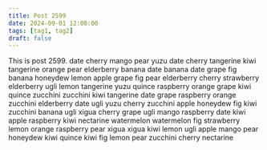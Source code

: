 ```yaml
---
title: Post 2599
date: 2024-09-01 12:00:00
tags: [tag1, tag2]
draft: false
---
```

This is post 2599.
date
cherry
mango
pear
yuzu
date
cherry
tangerine
kiwi
tangerine
orange
pear
elderberry
banana
date
banana
date
grape
fig
banana
honeydew
lemon
apple
grape
fig
pear
elderberry
cherry
strawberry
elderberry
ugli
lemon
tangerine
yuzu
quince
raspberry
orange
grape
kiwi
quince
zucchini
zucchini
kiwi
tangerine
date
grape
raspberry
orange
zucchini
elderberry
date
ugli
yuzu
cherry
zucchini
apple
honeydew
fig
kiwi
zucchini
banana
ugli
xigua
cherry
grape
ugli
mango
raspberry
date
kiwi
apple
raspberry
kiwi
nectarine
watermelon
watermelon
fig
strawberry
lemon
orange
raspberry
pear
xigua
xigua
kiwi
lemon
ugli
apple
mango
pear
honeydew
kiwi
quince
kiwi
fig
lemon
pear
zucchini
cherry
nectarine

